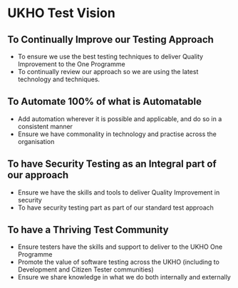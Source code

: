 # UKHO Test Vision

## To Continually Improve our Testing Approach

* To ensure we use the best testing techniques to deliver Quality Improvement to the One Programme
* To continually review our approach so we are using the latest technology and techniques.

## To Automate 100% of what is Automatable

* Add automation wherever it is possible and applicable, and do so in a consistent manner
* Ensure we have commonality in technology and practise across the organisation

## To have Security Testing as an Integral part of our approach

* Ensure we have the skills and tools to deliver Quality Improvement in security
* To have security testing part as part of our standard test approach

## To have a Thriving Test Community

* Ensure testers have the skills and support to deliver to the UKHO One Programme
* Promote the value of software testing across the UKHO (including to Development and Citizen Tester communities)
* Ensure we share knowledge in what we do both internally and externally
